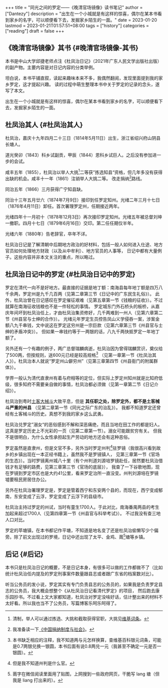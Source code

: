 +++
title = "同光之间的罗定——《晚清官场镜像》读书笔记"
author = ["Dantezy"]
description = "出生在一个小城就是有这样的惊喜，偶尔在某本书看到家乡的名字，可以顺便看下去，发掘家乡陌生的一面。"
date = 2023-01-20
lastmod = 2023-01-21T01:57:51+08:00
tags = ["history"]
categories = ["reading"]
draft = false
+++

## 《晚清官场镜像》其书 {#晚清官场镜像-其书}

本书是中山大学邱捷老师点注《杜凤治日记》（2021年广东人民文学出版社出版）的副产物。主要内容是对日记内容的分类举例。

坦白说，本书平铺直叙，读起来趣味本来不多，我偶然翻阅，发现里面提到我的家乡罗定，这才提起兴趣。
读的过程中萌生整理本书中关于罗定的记录的念头，遂写了本文。

出生在一个小城就是有这样的惊喜，偶尔在某本书看到家乡的名字，可以顺便看下去，发掘家乡陌生的一面。


## 杜凤治其人 {#杜凤治其人}

杜凤治，嘉庆十九年四月二十三日（1814年5月11日）出生，浙江省绍兴府山阴县长塘人。

道光癸卯（1843）科乡试副贡，甲辰（1844）恩科乡试巨人。之后没有参加进一步的会试。

咸丰五年（1855），杜凤治以举人大挑[^fn:1]二等获”拣选知县“资格，但几年多没有获得出缺的机会。咸丰十一年（1861）注销举人大挑二等。
改走捐纳[^fn:2]路线。

同治五年（1866）三月获得广宁知县缺。

同治十三年五月廿六（1874年7月9日）接印到任罗定知州。光绪二年三月十七日（1876年4月11日）卸任。首次署理罗定州，任期接近两年。

光绪四年十一月初十（1878年12月3日）再次接印罗定知州。光绪五年被总督刘坤一撤职。四月十七日（1879年6月16日）交印。第二任任期仅半年。

光绪六年（1880年）告老辞官，卒年不详。

杜凤治日记是了解清朝中后期地方政治的好材料，包括一般人如何进入仕途、地方官员如何处理地方财政（以及从中牟利）、地方官员的人事等，
日记中都有大量例子。这些内容并非本文关注的重点，所以略过。


## 杜凤治日记中的罗定 {#杜凤治日记中的罗定}

罗定在清代一向不是好地方。最直接的证据是地丁额：南海县每年地丁额是四万八千余两，罗定州是九千几百两（见第二章第三节《日记中的广东民生礼俗》）。
此外，杜凤治曾在日记感叹在罗定催征艰难（见第五章第一节《钱粮的征收》）。不过就算在南海征收钱粮也不是一件轻松的事情。
罗定城东门外石桥头的板桥，从嘉庆年间坏到杜凤治任上，才由杜凤治集资修好，几千两难到一州人（见第六章第二节《州县官与士绅的合作》）。
光绪元年罗定生员控告凤山义学侵吞一案，涉案金额八九千串钱，文中说这在罗定这穷州是一宗巨款（见第六章第三节《州县官与士绅的矛盾冲突》）。
但如果一串钱约等于一两银的话，八九千两快抵罗定一年地丁额了。

另外还有一个有趣的例子，两广总督瑞麟病逝，杜凤治因为曾得瑞麟赏识，奠仪给了500两，但按规则，送600元已经是较高规格[^fn:3]
（见第一章第一节《杜凤治其人》）。杜凤治本人就说“罗定州山僻穷州”（见第三章第四节《州县衙门的附属群体》）。

学界一般认为清代直隶州有着与府相等的定位，但实际上罗定州知州就是比知府低级，很多知府不需要亲自做的事情，杜凤治都必须做（见第一章第二节《日记介绍》）。

杜凤治到粤时[土客大械斗](https://zh.wikipedia.org/wiki/%E5%9C%9F%E5%AE%A2%E5%86%B2%E7%AA%81)大致平息，但是 **其任职之处，除罗定外，都不是土客械斗严重的州县** （见第二章第一节《同光之际广东的治乱》）。
我都不知道罗定还曾经有土客械斗的历史。真想不到我的家乡这么武勇。

杜凤治兑罗定”溺女“的恶俗感到不解和深恶痛绝，而且当地在田工作的都是妇人。这真是罗定历史上不光彩的一页（见第二章第一节）。溺女可能跟贫穷有关。
但我不是很明白，为什么女性承担起生产劳动的地方还会有这种恶俗。

罗定虽然是直隶州，但是文官不多，另外当时罗定州判[^fn:4]驻罗镜（我很高兴看到故乡的乡镇出现在一本正经书籍上，虽然我不是罗镜镇人，
见第三章第一节《官场的生态》）。当时罗镜离州城八十里（有个州判道刘源培罗镜赴任，居然要杜凤治借钱才有足够的路费，见第三章第三节《官场的底层》），
我查了一下谷歌地图，现在罗镜到罗定市区也是大约41公里，看来罗定治所一直没变。州判刘源培在罗镜墟要租民房居住办公。

另外在杜凤治署理罗定是，罗定是管着西宁和东安两个县的，而现在，西宁变成郁南，东安变成了云浮，罗定变成了云浮下的县级市。

杜凤治主持过罗定的州试，当时有童生1700人。于此对比，南海番禺两县的考生加起来超过1700人（见第四章第一节《州县官与科举考试》）。
不过我没有查三地人口对比。

罗定的苹塘镇，在本书都记作平塘，不知道是地名变了还是杜凤治偷懒写少个偏旁。除了前文出现过的罗境，日记中还出现了太平、金鸡、䓣[^fn:5]塘等乡镇。


## 后记 {#后记}

本书只是杜凤治日记的概要，不是日记本身，有很多可以做的工作都做不了（比如统计杜凤治任内提及的罗定刑事案件数量跟县志或者跟广东省的档案数对比）。

听当公务员的发小说，罗定其实有专门负责县志的公务员的，如果我是负责罗定县志的公务员，我大概会想整个《从杜凤治日记看清代罗定》的项目，
然后跑去康乐园抄书。不过看上文大家都知道，杜凤治对罗定没啥好话，估计整出来的材料不太好看。所以我也当不了公务员，写篇博客乐呵乐呵得了。

[^fn:1]: 清制，举人可以通过拣选、大挑和截取获得官职，大挑见[维基词条](https://zh.wikipedia.org/zh-sg/%E5%A4%A7%E6%8C%91)。
[^fn:2]: 我准备读一下[《中国捐纳制度与社会》](https://book.douban.com/subject/24734224/)。
[^fn:3]: 本书缺乏相应的注释，我不知道两与元怎样换算，查维基百科银元词条，可能是0.7两银兑换一银圆，本书后面有说0.8两兑一元（我甚至不确定一元是否一银圆）。
[^fn:4]: 但是我不知道州判是什么官。
[^fn:5]: 䓣字在微信阅读里面用了贴图，上网搜到一些政府网页，干脆写 lang 塘（但我是 liang 打出来的）。
